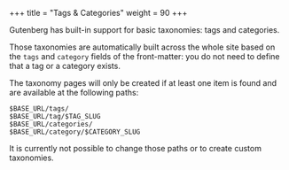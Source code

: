 +++
title = "Tags & Categories"
weight = 90
+++

Gutenberg has built-in support for basic taxonomies: tags and categories.

Those taxonomies are automatically built across the whole site based on
the `tags` and `category` fields of the front-matter: you do not need to define
that a tag or a category exists.

The taxonomy pages will only be created if at least one item is found and
are available at the following paths:

```plain
$BASE_URL/tags/
$BASE_URL/tag/$TAG_SLUG
$BASE_URL/categories/
$BASE_URL/category/$CATEGORY_SLUG
```

It is currently not possible to change those paths or to create custom taxonomies.

